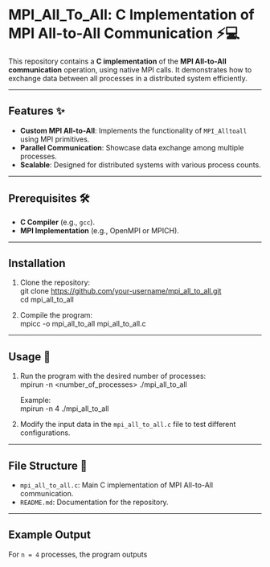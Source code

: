 # MPI_All_To_All: C Implementation of MPI All-to-All Communication ⚡💻  

This repository contains a **C implementation** of the **MPI All-to-All communication** operation, using native MPI calls. It demonstrates how to exchange data between all processes in a distributed system efficiently.

---

## Features ✨  

- **Custom MPI All-to-All**: Implements the functionality of `MPI_Alltoall` using MPI primitives.  
- **Parallel Communication**: Showcase data exchange among multiple processes.  
- **Scalable**: Designed for distributed systems with various process counts.  

---

## Prerequisites 🛠️  

- **C Compiler** (e.g., `gcc`).  
- **MPI Implementation** (e.g., OpenMPI or MPICH).  

---

## Installation  

1. Clone the repository:  
git clone https://github.com/your-username/mpi_all_to_all.git  
cd mpi_all_to_all  

2. Compile the program:  
mpicc -o mpi_all_to_all mpi_all_to_all.c  

---

## Usage 🔧  

1. Run the program with the desired number of processes:  
mpirun -n <number_of_processes> ./mpi_all_to_all  

   Example:  
   mpirun -n 4 ./mpi_all_to_all  

2. Modify the input data in the `mpi_all_to_all.c` file to test different configurations.  

---

## File Structure 📂  

- `mpi_all_to_all.c`: Main C implementation of MPI All-to-All communication.  
- `README.md`: Documentation for the repository.  

---

## Example Output  

For `n = 4` processes, the program outputs
